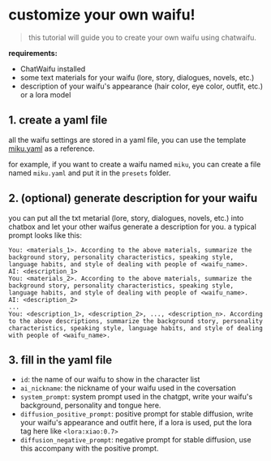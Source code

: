 # customize your own waifu!
 > this tutorial will guide you to create your own waifu using chatwaifu.

**requirements:**
 - ChatWaifu installed
 - some text materials for your waifu (lore, story, dialogues, novels, etc.) 
 - description of your waifu's appearance (hair color, eye color, outfit, etc.) or a lora model

## 1. create a yaml file
 all the waifu settings are stored in a yaml file, you can use the template [miku.yaml](./presets/miku.yaml) as a reference.

for example, if you want to create a waifu named `miku`, you can create a file named `miku.yaml` and put it in the `presets` folder.

## 2. (optional) generate description for your waifu
you can put all the txt metarial (lore, story, dialogues, novels, etc.) into chatbox and let your other waifus generate a description for you.
a typical prompt looks like this:
```
You: <materials_1>. According to the above materials, summarize the background story, personality characteristics, speaking style, language habits, and style of dealing with people of <waifu_name>.
AI: <description_1>
You: <materials_2>. According to the above materials, summarize the background story, personality characteristics, speaking style, language habits, and style of dealing with people of <waifu_name>.
AI: <description_2>
...
You: <description_1>, <description_2>, ..., <description_n>. According to the above descriptions, summarize the background story, personality characteristics, speaking style, language habits, and style of dealing with people of <waifu_name>.
```


## 3. fill in the yaml file
 - `id`: the name of our waifu to show in the character list
 - `ai_nickname`: the nickname of your waifu used in the coversation
 - `system_prompt`: system prompt used in the chatgpt, write your waifu's background, personality and tongue here.
 - `diffusion_positive_prompt`: positive prompt for stable diffusion, write your waifu's appearance and outfit here, if a lora is used, put the lora tag here like `<lora:xiao:0.7>`
 - `diffusion_negative_prompt`: negative prompt for stable diffusion, use this accompany with the positive prompt.
